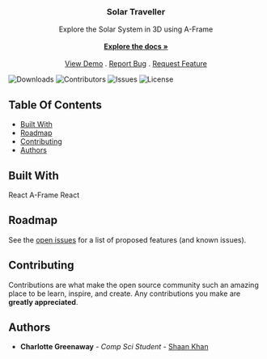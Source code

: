 <br/>
<p align="center">
  <a href="https://github.com/Charlotte-Greenaway/solarsystem">
  </a>

  <h3 align="center">Solar Traveller</h3>

  <p align="center">
     Explore the Solar System in 3D using A-Frame
    <br/>
    <br/>
    <a href="https://github.com/Charlotte-Greenaway/solarsystem"><strong>Explore the docs »</strong></a>
    <br/>
    <br/>
    <a href="https://solartraveller.netlify.app/">View Demo</a>
    .
    <a href="https://github.com/Charlotte-Greenaway/solarsystem/issues">Report Bug</a>
    .
    <a href="https://github.com/Charlotte-Greenaway/solarsystem/issues">Request Feature</a>
  </p>
</p>

![Downloads](https://img.shields.io/github/downloads/Charlotte-Greenaway/solarsystem/total) ![Contributors](https://img.shields.io/github/contributors/Charlotte-Greenaway/solarsystem?color=dark-green) ![Issues](https://img.shields.io/github/issues/Charlotte-Greenaway/solarsystem) ![License](https://img.shields.io/github/license/Charlotte-Greenaway/solarsystem) 

## Table Of Contents

* [Built With](#built-with)
* [Roadmap](#roadmap)
* [Contributing](#contributing)
* [Authors](#authors)

## Built With

React
A-Frame React

## Roadmap

See the [open issues](https://github.com/Charlotte-Greenaway/solarsystem/issues) for a list of proposed features (and known issues).

## Contributing

Contributions are what make the open source community such an amazing place to be learn, inspire, and create. Any contributions you make are **greatly appreciated**.

## Authors

* **Charlotte Greenaway** - *Comp Sci Student* - [Shaan Khan](https://github.com/Charlotte-Greenaway/) 



